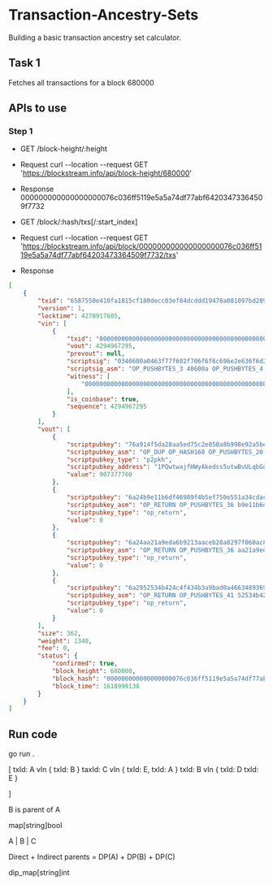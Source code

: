 # Transaction-Ancestry-Sets
Building a basic transaction ancestry set calculator.

## Task 1
Fetches all transactions for a block 680000

## APIs to use

### Step 1
* GET /block-height/:height

* Request
curl --location --request GET 'https://blockstream.info/api/block-height/680000'

* Response
000000000000000000076c036ff5119e5a5a74df77abf64203473364509f7732


* GET /block/:hash/txs[/:start_index]

* Request
curl --location --request GET 'https://blockstream.info/api/block/000000000000000000076c036ff5119e5a5a74df77abf64203473364509f7732/txs'

* Response
```json
[
    {
        "txid": "6587550e410fa1815cf180decc03ef84dcddd19478a081097bd2090c5e85b4b6",
        "version": 1,
        "locktime": 4278917605,
        "vin": [
            {
                "txid": "0000000000000000000000000000000000000000000000000000000000000000",
                "vout": 4294967295,
                "prevout": null,
                "scriptsig": "0340600a0463f77f602f706f6f6c696e2e636f6d2ffabe6d6d4e4176dc3ab61820d9dde06fde2d60832bbfd022a3c3dd2fe59d88f95a0b08fa0100000000000000c5398f003bff87935185713123d0946c12904517cd0069396a0000000000",
                "scriptsig_asm": "OP_PUSHBYTES_3 40600a OP_PUSHBYTES_4 63f77f60 OP_PUSHBYTES_47 706f6f6c696e2e636f6d2ffabe6d6d4e4176dc3ab61820d9dde06fde2d60832bbfd022a3c3dd2fe59d88f95a0b08fa OP_PUSHBYTES_1 00 OP_0 OP_0 OP_0 OP_0 OP_0 OP_0 OP_RETURN_197 OP_PUSHBYTES_57 <push past end>",
                "witness": [
                    "0000000000000000000000000000000000000000000000000000000000000000"
                ],
                "is_coinbase": true,
                "sequence": 4294967295
            }
        ],
        "vout": [
            {
                "scriptpubkey": "76a914f5da28aa5ed75c2e850a8b998e92a5bec005561e88ac",
                "scriptpubkey_asm": "OP_DUP OP_HASH160 OP_PUSHBYTES_20 f5da28aa5ed75c2e850a8b998e92a5bec005561e OP_EQUALVERIFY OP_CHECKSIG",
                "scriptpubkey_type": "p2pkh",
                "scriptpubkey_address": "1PQwtwajfHWyAkedss5utwBvULqbGocRpu",
                "value": 907377760
            },
            {
                "scriptpubkey": "6a24b9e11b6df46989f4b5ef750e551a34cdac2c75f711712ed4457084698bf049c378b7e6f3",
                "scriptpubkey_asm": "OP_RETURN OP_PUSHBYTES_36 b9e11b6df46989f4b5ef750e551a34cdac2c75f711712ed4457084698bf049c378b7e6f3",
                "scriptpubkey_type": "op_return",
                "value": 0
            },
            {
                "scriptpubkey": "6a24aa21a9eda6b9213aaceb28a8297f060ac8058111b60450eac3832b65c6336e88719d9066",
                "scriptpubkey_asm": "OP_RETURN OP_PUSHBYTES_36 aa21a9eda6b9213aaceb28a8297f060ac8058111b60450eac3832b65c6336e88719d9066",
                "scriptpubkey_type": "op_return",
                "value": 0
            },
            {
                "scriptpubkey": "6a2952534b424c4f434b3a9bad0a4663489369d5b539327730c77246be3c3c56ab61fd95f40c2f00321e70",
                "scriptpubkey_asm": "OP_RETURN OP_PUSHBYTES_41 52534b424c4f434b3a9bad0a4663489369d5b539327730c77246be3c3c56ab61fd95f40c2f00321e70",
                "scriptpubkey_type": "op_return",
                "value": 0
            }
        ],
        "size": 362,
        "weight": 1340,
        "fee": 0,
        "status": {
            "confirmed": true,
            "block_height": 680000,
            "block_hash": "000000000000000000076c036ff5119e5a5a74df77abf64203473364509f7732",
            "block_time": 1618999138
        }
    }
]
```

## Run code
go run .

[
    txId: A
    vIn {
        txId: B
    }
    taxId: C
        vIn {
            txId: E,
            txId: A
    }
    txId: B
        vIn {
            txId: D
            txId: E
        }

]

B is parent of A

map[string]bool

A
|
B
|
C

Direct + Indirect parents = DP(A) + DP(B) + DP(C)

dip_map[string]int

